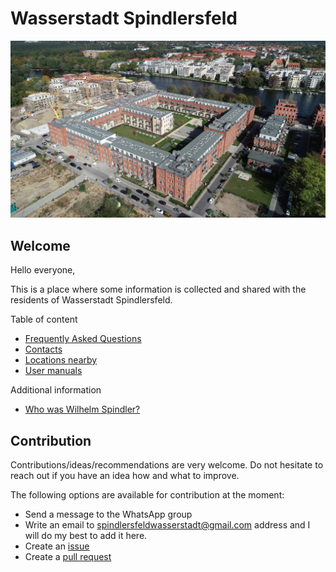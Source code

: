 # Wasserstadt Spindlersfeld

![Building](locations/resources/building.jpg)

## Welcome

Hello everyone,

This is a place where some information is collected and shared with the residents of Wasserstadt Spindlersfeld.

Table of content
- [Frequently Asked Questions](./faq/faq.md)
- [Contacts](./contacts/contacts.md)
- [Locations nearby](./locations/locations.md)
- [User manuals](./manuals/manuals.md)

Additional information
- [Who was Wilhelm Spindler?](https://de.wikipedia.org/wiki/W._Spindler)

## Contribution

Contributions/ideas/recommendations are very welcome. Do not hesitate to reach out if you have an idea how and what to improve.

The following options are available for contribution at the moment:
- Send a message to the WhatsApp group
- Write an email to [spindlersfeldwasserstadt@gmail.com](mailto:spindlersfeldwasserstadt@gmail.com) address and I will do my best to add it here.
- Create an [issue](https://github.com/wasserstadtspindlersfeld/home/issues)
- Create a [pull request](https://github.com/wasserstadtspindlersfeld/home/pulls)
